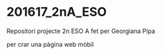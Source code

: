 # 201617_2nA_ESO

Repositori projecte 2n ESO A fet per Georgiana Pipa

per crar una pàgina web mòbil
